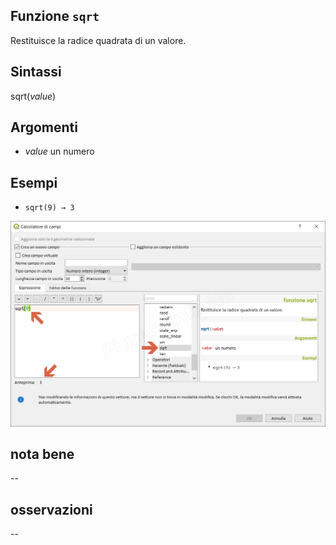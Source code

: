 ## Funzione `sqrt`

Restituisce la radice quadrata di un valore.

## Sintassi

sqrt(_value_)

## Argomenti

* _value_ un numero

## Esempi

* `sqrt(9) → 3`

![](/img/matematica/sqrt/sqrt1.png)

## nota bene

--

## osservazioni

--
